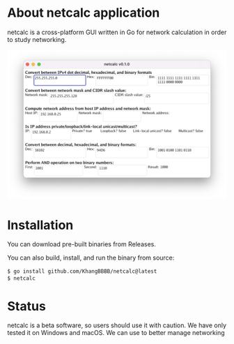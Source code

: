# About netcalc application

netcalc is a cross-platform GUI written in Go for network calculation in order to study networking.

![netcalc screenshot on macOS](https://github.com/KhangBBBB/netcalc/blob/main/images/netcalc-v0.1.0-mac.png)

# Installation

You can download pre-built binaries from Releases.

You can also build, install, and run the binary from source:

    $ go install github.com/KhangBBBB/netcalc@latest
    $ netcalc

# Status

netcalc is a beta software, so users should use it with caution.
We have only tested it on Windows and macOS.
We can use to better manage networking
